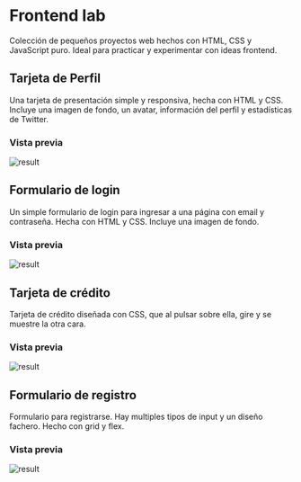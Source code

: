 # Frontend lab

Colección de pequeños proyectos web hechos con HTML, CSS y JavaScript puro. Ideal para practicar y experimentar con ideas frontend.

## Tarjeta de Perfil

Una tarjeta de presentación simple y responsiva, hecha con HTML y CSS. Incluye una imagen de fondo, un avatar, información del perfil y estadísticas de Twitter.

### Vista previa

![result](https://github.com/user-attachments/assets/54fbfb35-85dc-4554-b851-42422139a306)

## Formulario de login

Un simple formulario de login para ingresar a una página con email y contraseña.
Hecha con HTML y CSS. Incluye una imagen de fondo.

### Vista previa

![result](https://github.com/user-attachments/assets/d6d9d248-d78c-49a4-86a4-9b15cd36c93c)

## Tarjeta de crédito

Tarjeta de crédito diseñada con CSS, que al pulsar sobre ella, gire y se muestre la otra cara.

### Vista previa

![result](https://github.com/user-attachments/assets/5c12d621-9786-4083-9a64-4419fda92217)

## Formulario de registro

Formulario para registrarse. Hay multiples tipos de input y un diseño fachero.
Hecho con grid y flex.

### Vista previa

![result](https://github.com/user-attachments/assets/06165968-1b5c-4412-b0ba-aacbd69240f6)
